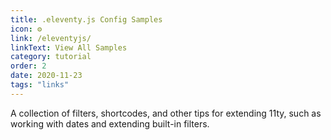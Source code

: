 ```yaml
---
title: .eleventy.js Config Samples
icon: ⚙️
link: /eleventyjs/
linkText: View All Samples
category: tutorial
order: 2
date: 2020-11-23
tags: "links"
---
```


A collection of filters, shortcodes, and other tips for extending 11ty, such as working with dates and extending built-in filters.
